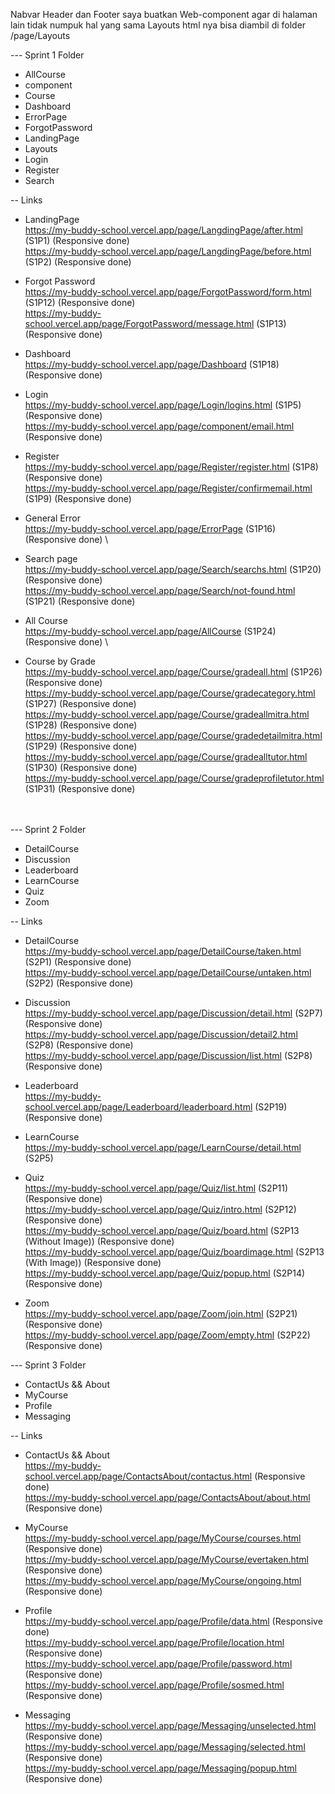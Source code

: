 Nabvar Header dan Footer saya buatkan Web-component agar di halaman lain tidak numpuk hal yang sama
Layouts html nya bisa diambil di folder /page/Layouts <br>

--- Sprint 1 Folder
  - AllCourse
  - component
  - Course
  - Dashboard
  - ErrorPage
  - ForgotPassword
  - LandingPage
  - Layouts
  - Login
  - Register
  - Search 

-- Links <br>
  - LandingPage \
    https://my-buddy-school.vercel.app/page/LangdingPage/after.html (S1P1) (Responsive done) \
    https://my-buddy-school.vercel.app/page/LangdingPage/before.html (S1P2) (Responsive done) 

  - Forgot Password \
    https://my-buddy-school.vercel.app/page/ForgotPassword/form.html (S1P12) (Responsive done) \
    https://my-buddy-school.vercel.app/page/ForgotPassword/message.html (S1P13) (Responsive done) 

  - Dashboard \
    https://my-buddy-school.vercel.app/page/Dashboard (S1P18) (Responsive done) 

  - Login \
    https://my-buddy-school.vercel.app/page/Login/logins.html (S1P5) (Responsive done) \
    https://my-buddy-school.vercel.app/page/component/email.html (Responsive done) 

  - Register \
    https://my-buddy-school.vercel.app/page/Register/register.html (S1P8) (Responsive done) \
    https://my-buddy-school.vercel.app/page/Register/confirmemail.html (S1P9) (Responsive done) 

  - General Error \
    https://my-buddy-school.vercel.app/page/ErrorPage (S1P16) (Responsive done) \

  - Search page \
    https://my-buddy-school.vercel.app/page/Search/searchs.html (S1P20) (Responsive done) \
    https://my-buddy-school.vercel.app/page/Search/not-found.html (S1P21) (Responsive done) 

  - All Course \
    https://my-buddy-school.vercel.app/page/AllCourse (S1P24) (Responsive done) \

  - Course by Grade \
    https://my-buddy-school.vercel.app/page/Course/gradeall.html (S1P26) (Responsive done) \
    https://my-buddy-school.vercel.app/page/Course/gradecategory.html (S1P27) (Responsive done) \
    https://my-buddy-school.vercel.app/page/Course/gradeallmitra.html (S1P28) (Responsive done) \
    https://my-buddy-school.vercel.app/page/Course/gradedetailmitra.html (S1P29) (Responsive done) \
    https://my-buddy-school.vercel.app/page/Course/gradealltutor.html (S1P30) (Responsive done) \
    https://my-buddy-school.vercel.app/page/Course/gradeprofiletutor.html (S1P31) (Responsive done)  <br> <br> <br>

--- Sprint 2 Folder
  - DetailCourse
  - Discussion
  - Leaderboard
  - LearnCourse
  - Quiz
  - Zoom

-- Links <br>
  - DetailCourse \
    https://my-buddy-school.vercel.app/page/DetailCourse/taken.html (S2P1) (Responsive done) \
    https://my-buddy-school.vercel.app/page/DetailCourse/untaken.html (S2P2) (Responsive done)

  - Discussion \
    https://my-buddy-school.vercel.app/page/Discussion/detail.html (S2P7) (Responsive done) \
    https://my-buddy-school.vercel.app/page/Discussion/detail2.html (S2P8) (Responsive done) \
    https://my-buddy-school.vercel.app/page/Discussion/list.html (S2P8) (Responsive done)

  - Leaderboard \
    https://my-buddy-school.vercel.app/page/Leaderboard/leaderboard.html (S2P19) (Responsive done)

  - LearnCourse \
    https://my-buddy-school.vercel.app/page/LearnCourse/detail.html (S2P5)

  - Quiz \
    https://my-buddy-school.vercel.app/page/Quiz/list.html (S2P11) (Responsive done) \
    https://my-buddy-school.vercel.app/page/Quiz/intro.html (S2P12) (Responsive done) \
    https://my-buddy-school.vercel.app/page/Quiz/board.html (S2P13 (Without Image)) (Responsive done) \
    https://my-buddy-school.vercel.app/page/Quiz/boardimage.html (S2P13 (With Image)) (Responsive done) \
    https://my-buddy-school.vercel.app/page/Quiz/popup.html (S2P14) (Responsive done)

  - Zoom \
    https://my-buddy-school.vercel.app/page/Zoom/join.html (S2P21) (Responsive done) \
    https://my-buddy-school.vercel.app/page/Zoom/empty.html (S2P22) (Responsive done)


--- Sprint 3 Folder
  - ContactUs && About
  - MyCourse
  - Profile
  - Messaging

-- Links <br>
  - ContactUs && About \
    https://my-buddy-school.vercel.app/page/ContactsAbout/contactus.html (Responsive done) \
    https://my-buddy-school.vercel.app/page/ContactsAbout/about.html (Responsive done)

  - MyCourse \
    https://my-buddy-school.vercel.app/page/MyCourse/courses.html (Responsive done) \
    https://my-buddy-school.vercel.app/page/MyCourse/evertaken.html (Responsive done) \
    https://my-buddy-school.vercel.app/page/MyCourse/ongoing.html (Responsive done)

  - Profile \
    https://my-buddy-school.vercel.app/page/Profile/data.html (Responsive done) \
    https://my-buddy-school.vercel.app/page/Profile/location.html (Responsive done) \
    https://my-buddy-school.vercel.app/page/Profile/password.html (Responsive done) \
    https://my-buddy-school.vercel.app/page/Profile/sosmed.html (Responsive done)

  - Messaging \
    https://my-buddy-school.vercel.app/page/Messaging/unselected.html (Responsive done) \
    https://my-buddy-school.vercel.app/page/Messaging/selected.html (Responsive done)\
    https://my-buddy-school.vercel.app/page/Messaging/popup.html (Responsive done)